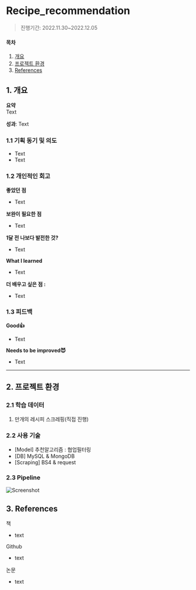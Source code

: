# Recipe_recommendation
> 진행기간: 2022.11.30~2022.12.05
#### 목차
1. [개요](#개요)
2. [프로젝트 환경](#프로젝트-환경)
3. [References](#references)

## 1. 개요
**요약**   
Text  

**성과**: Text

### 1.1 기획 동기 및 의도
- Text
- Text

### 1.2 개인적인 회고
**좋았던 점**   
- Text

**보완이 필요한 점**    
- Text
   
**1달 전 나보다 발전한 것?**   
- Text
   
**What I learned** 
- Text

   
**더 배우고 싶은 점 :**   
- Text
   
### 1.3 피드백
**Good👍**   
- Text
   
**Needs to be improved😈**
- Text
-----



## 2. 프로젝트 환경
### 2.1 학습 데이터
1. 만개의 레시피 스크레핑(직접 진행)

### 2.2 사용 기술
- [Model] 추천알고리즘 : 협업필터링
- [DB] MySQL & MongoDB
- [Scraping] BS4 & request

### 2.3 Pipeline
![Screenshot](screenshot.png)

## 3. References
책
- text

Github
- text

논문
- text
